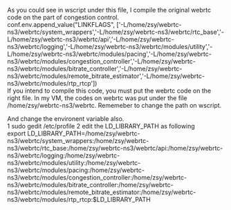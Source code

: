 As you could see in wscript under this file, I compile the original webrtc code on the part of congestion control.  
  conf.env.append_value("LINKFLAGS", ['-L/home/zsy/webrtc-ns3/webrtc/system_wrappers','-L/home/zsy/webrtc-ns3/webrtc/rtc_base','-L/home/zsy/webrtc-ns3/webrtc/api','-L/home/zsy/webrtc-ns3/webrtc/logging','-L/home/zsy/webrtc-ns3/webrtc/modules/utility','-L/home/zsy/webrtc-ns3/webrtc/modules/pacing','-L/home/zsy/webrtc-ns3/webrtc/modules/congestion_controller','-L/home/zsy/webrtc-ns3/webrtc/modules/bitrate_controller','-L/home/zsy/webrtc-ns3/webrtc/modules/remote_bitrate_estimator','-L/home/zsy/webrtc-ns3/webrtc/modules/rtp_rtcp'])   
If you intend to compile this code, you must put the webrtc code on the right file. In my VM, the codes on webrtc was put under the file /home/zsy/webrtc-ns3/webrtc. Rememeber to change the path on wscript.  
        
And change the environent variable also.   
1 sudo gedit /etc/profile
2 edit the LD_LIBRARY_PATH as following  
export LD_LIBRARY_PATH=/home/zsy/webrtc-ns3/webrtc/system_wrappers:/home/zsy/webrtc-ns3/webrtc/rtc_base:/home/zsy/webrtc-ns3/webrtc/api:/home/zsy/webrtc-ns3/webrtc/logging:/home/zsy/webrtc-ns3/webrtc/modules/utility:/home/zsy/webrtc-ns3/webrtc/modules/pacing:/home/zsy/webrtc-ns3/webrtc/modules/congestion_controller:/home/zsy/webrtc-ns3/webrtc/modules/bitrate_controller:/home/zsy/webrtc-ns3/webrtc/modules/remote_bitrate_estimator:/home/zsy/webrtc-ns3/webrtc/modules/rtp_rtcp:$LD_LIBRARY_PATH   
